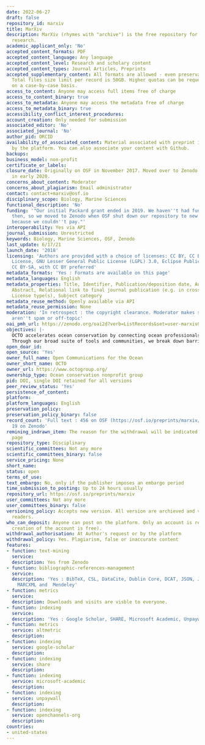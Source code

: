 ```yaml
---
date: 2022-06-27
draft: false
repository_id: marxiv
title: MarXiv
description: MarXiv (rhymes with "archive") is the free repository for ocean and marine-climate
  research.
academic_applicant_only: 'No'
accepted_content_formats: PDF
accepted_content_language: Any language
accepted_content_level: Research and scholary content
accepted_content_types: Journal Articles, Preprints
accepted_supplementary_content: All formats are allowed - even preservation unfriendly.
  Total files size limit per record is 50GB. Higher quotas can be requested and granted
  on a case-by-case basis.
access_to_content: Anyone may access full items free of charge
access_to_content_binary: true
access_to_metadata: Anyone may access the metadata free of charge
access_to_metadata_binary: true
accessibility_conflict_interest_procedures:
account_creation: Only needed for submission
associated_editor: 'No'
associated_journal: 'No'
author_pid: ORCID
availability_of_associated_content: Material associated with preprint is hosted also
  by the platform. You can also associate your content with Github.
backups:
business_model: non-profit
certificate_or_labels:
closure_date: Originally on OSF in November 2017. Moved over to Zenodo permanently
  in early 2020.
concerns_about_content: Moderator
concerns_about_plagiarism: Email administrator
contact: contact+marxiv@osf.io
disciplinary_scope: Biology, Marine Sciences
functional_description: 'No'
funding: '"Our initial Packard grant ended in 2019. We haven''t had funding since
  then, so we moved to Zenodo when OSF shut down our repository to new submissions
  because we couldn''t pay."'
interoperability: Yes via API
journal_submission: Unrestricted
keywords: Biology, Marine Sciences, OSF, Zenodo
last_update: 6/17/21
launch_date: '2018'
licensing: 'Authors are provided with a choice of licenses: CC BY, CC BY-NC-ND, No
  License, GNU Lesser General Public License (LGPL) 3.0, Eclipse Public License 1.0,
  CC BY-SA, with CC BY preferred'
metadata_formats: 'Yes : Formats are available on this page'
metadata_languages: English
metadata_properties: Title, Identifier, Publication/deposition date, Author name(s),
  Abstract, Relational link to final journal publication (e.g. in crossref metadata),
  License type(s), Subject category
metadata_reuse_method: Openly available via API
metadata_reuse_permission: None
moderation: 'In retrospect : the copyright clearance. Moderator makes sure things
  aren''t spam or off-topic'
oai_pmh_url: https://zenodo.org/oai2d?verb=ListRecords&set=user-marxiv&metadataPrefix=oai_dc
objectives: |-
  OCTO accelerates ocean conservation by connecting ocean professionals to the knowledge and networks they need.
  Through our broad suite of tools and communities, we break down barriers to knowledge – empowering ocean professionals to apply best practices and science worldwide.
open_doar_id:
open_source: 'Yes'
owner_full_name: Open Communications for the Ocean
owner_short_name: OCTO
owner_url: https://www.octogroup.org/
ownership_type: Ocean conservation nonprofit group
pid: DOI, single DOI retained for all versions
peer_review_status: 'Yes'
persistence_of_content:
platform:
platform_languages: English
preservation_policy:
preservation_policy_binary: false
record_count: 'Full text : 456 on OSF (https://osf.io/preprints/marxiv/discover) and
  19 on Zenodo'
remining_indrawn_item: The reason for the withdrawal will be indicated on a tombstone
  page
repository_type: Disciplinary
scientific_committees: Not any more
scientific_committees_binary: false
service_pricing: None
short_name:
status: open
terms_of_use:
text_embargo: No, only if the publisher imposes an embargo period
time_submission_to_posting: Up to 24 hours usually
repository_url: https://osf.io/preprints/marxiv
user_committees: Not any more
user_committees_binary: false
versioning_policy: Accepts new version. All version are archieved and visible for
  readers.
who_can_deposit: Anyone can post on the platform. Only an account is required ( The
  creation of the account is free).
withdrawal_authorisation: At Author's request or by the platform
withdrawal_policy: Yes. Plagiarism, false or inaccurate content
features:
- function: text-mining
  service:
  description: Yes from Zenodo
- function: bibliographic-references-management
  service:
  description: 'Yes : BibTeX, CSL, DataCite, Dublin Core, DCAT, JSON, JSON-LD, GeoJSON,
    MARCXML and  Mendeley'
- function: metrics
  service:
  description: Downloads and visits are visble to everyone.
- function: indexing
  service:
  description: 'Yes : Google Scholar, SHARE, Microsoft Academic, Unpaywall, OpenChannels.org'
- function: metrics
  service: altmetric
  description:
- function: indexing
  service: google-scholar
  description:
- function: indexing
  service: share
  description:
- function: indexing
  service: microsoft-academic
  description:
- function: indexing
  service: unpaywall
  description:
- function: indexing
  service: openchannels-org
  description:
countries:
- united-states
---
```



